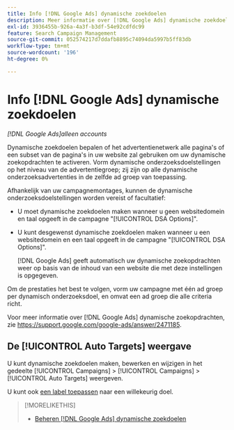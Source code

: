 ```yaml
---
title: Info [!DNL Google Ads] dynamische zoekdoelen
description: Meer informatie over [!DNL Google Ads] dynamische zoekdoelen.
exl-id: 3936455b-926a-4a3f-b3df-54e92cdfdc99
feature: Search Campaign Management
source-git-commit: 052574217d7ddafb8895c74094da5997b5ff83db
workflow-type: tm+mt
source-wordcount: '196'
ht-degree: 0%

---
```


# Info [!DNL Google Ads] dynamische zoekdoelen

*[!DNL Google Ads]alleen accounts*

Dynamische zoekdoelen bepalen of het advertentienetwerk alle pagina&#39;s of een subset van de pagina&#39;s in uw website zal gebruiken om uw dynamische zoekopdrachten te activeren. Vorm dynamische onderzoeksdoelstellingen op het niveau van de advertentiegroep; zij zijn op alle dynamische onderzoeksadvertenties in de zelfde ad groep van toepassing.

Afhankelijk van uw campagnemontages, kunnen de dynamische onderzoeksdoelstellingen worden vereist of facultatief:

* U moet dynamische zoekdoelen maken wanneer u geen websitedomein en taal opgeeft in de campagne &quot;[!UICONTROL DSA Options]&quot;.

* U kunt desgewenst dynamische zoekdoelen maken wanneer u een websitedomein en een taal opgeeft in de campagne &quot;[!UICONTROL DSA Options]&quot;.

  [!DNL Google Ads] geeft automatisch uw dynamische zoekopdrachten weer op basis van de inhoud van een website die met deze instellingen is opgegeven.

Om de prestaties het best te volgen, vorm uw campagne met één ad groep per dynamisch onderzoeksdoel, en omvat een ad groep die alle criteria richt.

Voor meer informatie over [!DNL Google Ads] dynamische zoekopdrachten, zie https://support.google.com/google-ads/answer/2471185.

## De [!UICONTROL Auto Targets] weergave

U kunt dynamische zoekdoelen maken, bewerken en wijzigen in het gedeelte [!UICONTROL Campaigns] > [!UICONTROL Campaigns] > [!UICONTROL Auto Targets] weergeven.

U kunt ook [een label toepassen](/help/search-social-commerce/campaign-management/label-classifications/classification-values-assign-campaign-management.md) naar een willekeurig doel.

>[!MORELIKETHIS]
>
>* [Beheren [!DNL Google Ads] dynamische zoekdoelen](dynamic-search-target-manage.md)
